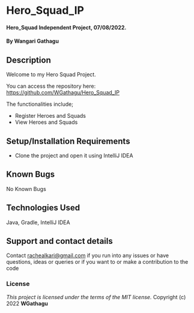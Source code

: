 # Hero_Squad_IP
#### Hero_Squad Independent Project, 07/08/2022.
#### By **Wangari Gathagu**
## Description
Welcome to my Hero Squad Project.

You can access the repository here:
https://github.com/WGathagu/Hero_Squad_IP

The functionalities include;
* Register Heroes and Squads
* View Heroes and Squads

## Setup/Installation Requirements
* Clone the project and open it using IntelliJ IDEA
## Known Bugs
No Known Bugs
## Technologies Used
Java, Gradle, IntelliJ IDEA
## Support and contact details
Contact rachealkari@gmail.com if you run into any issues or have questions, ideas or queries or if you want to or make a contribution to the code
### License
*This project is licensed under the terms of the MIT license.*
Copyright (c) 2022 **WGathagu**

